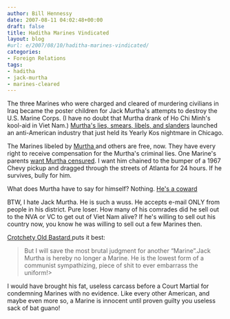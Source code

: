 ```yaml
---
author: Bill Hennessy
date: 2007-08-11 04:02:48+00:00
draft: false
title: Haditha Marines Vindicated
layout: blog
#url: e/2007/08/10/haditha-marines-vindicated/
categories:
- Foreign Relations
tags:
- haditha
- jack-murtha
- marines-cleared
---
```


The three Marines who were charged and cleared of murdering civilians in Iraq became the poster children for Jack Murtha's attempts to destroy the U.S. Marine Corps.  (I have no doubt that Murtha drank of Ho Chi Minh's kool-aid in Viet Nam.)  [Murtha's lies, smears, libels, and slanders](https://hennessysview.com/?p=7310) launched an anti-American industry that just held its Yearly Kos nightmare in Chicago.

The Marines libeled by [Murtha ](https://hennessysview.com/?p=7281)and others are free, now.  They have every right to receive compensation for the Murtha's criminal lies. One Marine's parents [want Murtha censured](https://michellemalkin.com/2007/07/13/marines-parents-want-murtha-censured/).  I want him chained to the bumper of a 1967 Chevy pickup and dragged through the streets of Atlanta for 24 hours.  If he survives, bully for him.

What does Murtha have to say for himself?  Nothing.  [He's a coward ](https://hotair.com/archives/2007/08/10/hot-air-audio-rep-murthas-office-hangs-up-when-asked-about-the-haditha-marines/)

BTW, I hate Jack Murtha.  He is such a wuss.  He accepts e-mail ONLY from people in his district. Pure loser.  How many of his comrades did he sell out to the NVA or VC to get out of Viet Nam alive?   If he's willing to sell out his country now, you know he was willing to sell out a few Marines then.

[Crotchety Old Bastard ](https://crotchetyoldbastard.com/blog/2007/08/blogging_from_the_grave_ltg_ch.html)puts it best:


> But I will save the most brutal judgment for another “Marine”.Jack Murtha is hereby no longer a Marine. He is the lowest form of a communist sympathizing, piece of shit to ever embarrass the uniform!>

I would have brought his fat, useless carcass before a Court Martial for condemning Marines with no evidence. Like every other American, and maybe even more so, a Marine is innocent until proven guilty you useless sack of bat guano!
